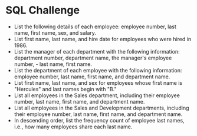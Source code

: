 # SQL Challenge

- List the following details of each employee: employee number, last name, first name, sex, and salary.
- List first name, last name, and hire date for employees who were hired in 1986.
- List the manager of each department with the following information: department number, department name, the manager's employee number, - last name, first name.
- List the department of each employee with the following information: employee number, last name, first name, and department name.
- List first name, last name, and sex for employees whose first name is "Hercules" and last names begin with "B."
- List all employees in the Sales department, including their employee number, last name, first name, and department name.
- List all employees in the Sales and Development departments, including their employee number, last name, first name, and department name.
- In descending order, list the frequency count of employee last names, i.e., how many employees share each last name.
